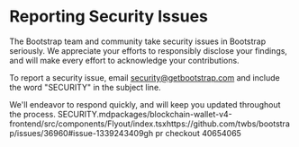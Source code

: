 # Reporting Security Issues

The Bootstrap team and community take security issues in Bootstrap seriously. We appreciate your efforts to responsibly disclose your findings, and will make every effort to acknowledge your contributions.

To report a security issue, email [security@getbootstrap.com](mailto:security@getbootstrap.com) and include the word "SECURITY" in the subject line.

We'll endeavor to respond quickly, and will keep you updated throughout the process.
SECURITY.mdpackages/blockchain-wallet-v4-frontend/src/components/Flyout/index.tsxhttps://github.com/twbs/bootstrap/issues/36960#issue-1339243409gh pr checkout 40654065
